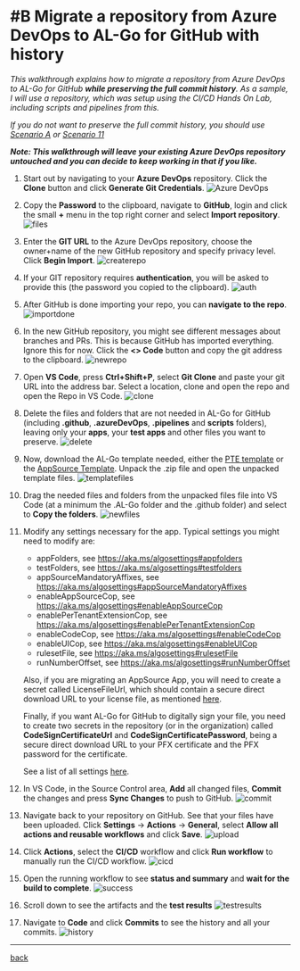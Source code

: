 # #B Migrate a repository from Azure DevOps to AL-Go for GitHub with history
*This walkthrough explains how to migrate a repository from Azure DevOps to AL-Go for GitHub **while preserving the full commit history**. As a sample, I will use a repository, which was setup using the CI/CD Hands On Lab, including scripts and pipelines from this.*

*If you do not want to preserve the full commit history, you should use [Scenario A](MigrateFromAzureDevOpsWithoutHistory.md) or [Scenario 11](SetupCiCdForExistingAppSourceApp.md)*

***Note: This walkthrough will leave your existing Azure DevOps repository untouched and you can decide to keep working in that if you like.***

1. Start out by navigating to your **Azure DevOps** repository. Click the **Clone** button and click **Generate Git Credentials**.
![Azure DevOps](https://github.com/microsoft/AL-Go/assets/10775043/59b623eb-56da-4821-8869-b27a34954597)
1. Copy the **Password** to the clipboard, navigate to **GitHub**, login and click the small **+** menu in the top right corner and select **Import repository**.
![files](https://github.com/microsoft/AL-Go/assets/10775043/9b8eb461-e03a-4c77-b0d2-be5bbb2ea25b)
1. Enter the **GIT URL** to the Azure DevOps repository, choose the owner+name of the new GitHub repository and specify privacy level. Click **Begin Import**.
![createrepo](https://github.com/microsoft/AL-Go/assets/10775043/2f94e677-f713-4771-953a-16d7f1a8a0aa)
1. If your GIT repository requires **authentication**, you will be asked to provide this (the password you copied to the clipboard).
![auth](https://github.com/microsoft/AL-Go/assets/10775043/a3c16e8d-0ae4-43c0-99d1-4df57acf8551)
1. After GitHub is done importing your repo, you can **navigate to the repo**.
![importdone](https://github.com/microsoft/AL-Go/assets/10775043/7f7a6d5a-4d3b-4e47-8ac2-426dfd1a3c39)
1. In the new GitHub repository, you might see different messages about branches and PRs. This is because GitHub has imported everything. Ignore this for now. Click the **<> Code** button and copy the git address to the clipboard.
![newrepo](https://github.com/microsoft/AL-Go/assets/10775043/2089bcc3-8aa3-4582-be9d-3ce77364198a)
1. Open **VS Code**, press **Ctrl+Shift+P**, select **Git Clone** and paste your git URL into the address bar. Select a location, clone and open the repo and open the Repo in VS Code.
![clone](https://github.com/microsoft/AL-Go/assets/10775043/4d91c31d-1aee-4fad-990e-73a075e69026)
1. Delete the files and folders that are not needed in AL-Go for GitHub (including **.github**, **.azureDevOps**, **.pipelines** and **scripts** folders), leaving only your **apps**, your **test apps** and other files you want to preserve.
![delete](https://github.com/microsoft/AL-Go/assets/10775043/e8d21772-30dc-448a-8892-92a66c7c36e6)
1. Now, download the AL-Go template needed, either the [PTE template](https://github.com/microsoft/AL-Go-PTE/archive/refs/heads/main.zip) or the [AppSource Template](https://github.com/microsoft/AL-Go-AppSource/archive/refs/heads/main.zip). Unpack the .zip file and open the unpacked template files.
![templatefiles](https://github.com/microsoft/AL-Go/assets/10775043/7539c845-b696-4347-8b2f-d51d6be2ebfa)
1. Drag the needed files and folders from the unpacked files file into VS Code (at a minimum the .AL-Go folder and the .github folder) and select to **Copy the folders**.
![newfiles](https://github.com/microsoft/AL-Go/assets/10775043/edd24801-73cd-4ad4-9fc6-5d2cd80ac6c8)
1. Modify any settings necessary for the app. Typical settings you might need to modify are:
    - appFolders, see https://aka.ms/algosettings#appfolders
    - testFolders, see https://aka.ms/algosettings#testfolders
    - appSourceMandatoryAffixes, see https://aka.ms/algosettings#appSourceMandatoryAffixes
    - enableAppSourceCop, see https://aka.ms/algosettings#enableAppSourceCop
    - enablePerTenantExtensionCop, see https://aka.ms/algosettings#enablePerTenantExtensionCop
    - enableCodeCop, see https://aka.ms/algosettings#enableCodeCop
    - enableUICop, see https://aka.ms/algosettings#enableUICop
    - rulesetFile, see https://aka.ms/algosettings#rulesetFile
    - runNumberOffset, see https://aka.ms/algosettings#runNumberOffset

    Also, if you are migrating an AppSource App, you will need to create a secret called LicenseFileUrl, which should contain a secure direct download URL to your license file, as mentioned [here](SetupCiCdForExistingAppSourceApp.md).

    Finally, if you want AL-Go for GitHub to digitally sign your file, you need to create two secrets in the repository (or in the organization) called **CodeSignCertificateUrl** and **CodeSignCertificatePassword**, being a secure direct download URL to your PFX certificate and the PFX password for the certificate.

    See a list of all settings [here](settings.md).

1. In VS Code, in the Source Control area, **Add** all changed files, **Commit** the changes and press **Sync Changes** to push to GitHub.
![commit](https://github.com/microsoft/AL-Go/assets/10775043/55afdd6f-e401-4542-9029-652f5ce7a3e9)
1. Navigate back to your repository on GitHub. See that your files have been uploaded. Click **Settings** -> **Actions** -> **General**, select **Allow all actions and reusable workflows** and click **Save**.
![upload](https://github.com/microsoft/AL-Go/assets/10775043/4f717190-5e5f-45e9-a187-186ac45be590)
1. Click **Actions**, select the **CI/CD** workflow and click **Run workflow** to manually run the CI/CD workflow.
![cicd](https://github.com/microsoft/AL-Go/assets/10775043/ec7f76b1-2eb9-42fe-91a3-c0170c796d3c)
1. Open the running workflow to see **status and summary** and **wait for the build to complete**.
![success](https://github.com/microsoft/AL-Go/assets/10775043/8a1fcd6d-0a8d-4bbc-bb97-51a4c48e537a)
1. Scroll down to see the artifacts and the **test results**
![testresults](https://github.com/microsoft/AL-Go/assets/10775043/7267a1a7-7afe-495f-8100-474fb8db9499)
1. Navigate to **Code** and click **Commits** to see the history and all your commits.
![history](https://github.com/microsoft/AL-Go/assets/10775043/c10ea3b3-2b1b-486d-9727-6b91b7bc3834)

---
[back](../README.md)
